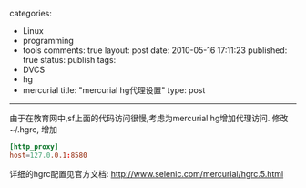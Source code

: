 categories: 
  - Linux
  - programming
  - tools
comments: true
layout: post
date: 2010-05-16 17:11:23
published: true
status: publish
tags: 
  - DVCS
  - hg
  - mercurial
title: "mercurial hg代理设置"
type: post
---

由于在教育网中,sf上面的代码访问很慢,考虑为mercurial hg增加代理访问. 修改~/.hgrc, 增加


```conf
[http_proxy]
host=127.0.0.1:8580
```

详细的hgrc配置见官方文档: <a href="http://www.selenic.com/mercurial/hgrc.5.html" target="_blank">http://www.selenic.com/mercurial/hgrc.5.html</a>
